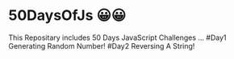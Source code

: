 # 50DaysOfJs :grinning:😀
This Repositary includes 50 Days JavaScript Challenges ...
#Day1 Generating Random Number!
#Day2 Reversing A String!
